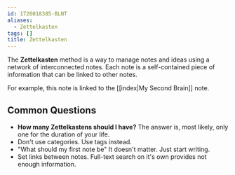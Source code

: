 ```yaml
---
id: 1726018385-BLNT
aliases:
  - Zettelkasten
tags: []
title: Zettelkasten
---
```


The **Zettelkasten** method is a way to manage notes and
ideas using a network of interconnected notes.
Each note is a self-contained piece of information that can be linked to other notes.

For example, this note is linked to the [[index|My Second Brain]] note.

## Common Questions

- **How many Zettelkastens should I have?** The answer is, most likely, only one
  for the duration of your life.
- Don't use categories. Use tags instead.
- "What should my first note be" It doesn't matter. Just start writing.
- Set links between notes. Full-text search on it's own provides not enough information.
